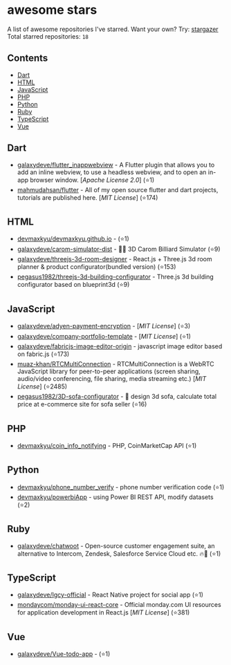 # awesome stars

A list of awesome repositories I've starred. Want your own? Try: [stargazer](https://github.com/rverst/stargazer)  
Total starred repositories: `18`
## Contents

  - [Dart](#dart)
  - [HTML](#html)
  - [JavaScript](#javascript)
  - [PHP](#php)
  - [Python](#python)
  - [Ruby](#ruby)
  - [TypeScript](#typescript)
  - [Vue](#vue)



## Dart

  - [galaxydeve/flutter_inappwebview](https://github.com/galaxydeve/flutter_inappwebview) - A Flutter plugin that allows you to add an inline webview, to use a headless webview, and to open an in-app browser window. \[*Apache License 2.0*\] (⭐️1)
  - [mahmudahsan/flutter](https://github.com/mahmudahsan/flutter) - All of my open source flutter and dart projects, tutorials are published here. \[*MIT License*\] (⭐️174)

## HTML

  - [devmaxkyu/devmaxkyu.github.io](https://github.com/devmaxkyu/devmaxkyu.github.io) -  (⭐️1)
  - [galaxydeve/carom-simulator-dist](https://github.com/galaxydeve/carom-simulator-dist) - 🎱🤞 3D Carom Billiard Simulator  (⭐️9)
  - [galaxydeve/threejs-3d-room-designer](https://github.com/galaxydeve/threejs-3d-room-designer) - React.js + Three.js 3d room planner & product configurator(bundled version) (⭐️153)
  - [pegasus1982/threejs-3d-building-configurator](https://github.com/pegasus1982/threejs-3d-building-configurator) - Three.js 3d building configurator based on blueprint3d (⭐️9)

## JavaScript

  - [galaxydeve/adyen-payment-encryption](https://github.com/galaxydeve/adyen-payment-encryption) -  \[*MIT License*\] (⭐️3)
  - [galaxydeve/company-portfolio-template](https://github.com/galaxydeve/company-portfolio-template) -  \[*MIT License*\] (⭐️1)
  - [galaxydeve/fabricjs-image-editor-origin](https://github.com/galaxydeve/fabricjs-image-editor-origin) - javascript image editor based on fabric.js (⭐️173)
  - [muaz-khan/RTCMultiConnection](https://github.com/muaz-khan/RTCMultiConnection) - RTCMultiConnection is a WebRTC JavaScript library for peer-to-peer applications (screen sharing, audio/video conferencing, file sharing, media streaming etc.) \[*MIT License*\] (⭐️2485)
  - [pegasus1982/3D-sofa-configurator](https://github.com/pegasus1982/3D-sofa-configurator) - :muscle: design 3d sofa, calculate total price at e-commerce site for sofa seller (⭐️16)

## PHP

  - [devmaxkyu/coin_info_notifying](https://github.com/devmaxkyu/coin_info_notifying) - PHP, CoinMarketCap API (⭐️1)

## Python

  - [devmaxkyu/phone_number_verify](https://github.com/devmaxkyu/phone_number_verify) - phone number verification code (⭐️1)
  - [devmaxkyu/powerbiApp](https://github.com/devmaxkyu/powerbiApp) - using Power BI REST API, modify datasets (⭐️2)

## Ruby

  - [galaxydeve/chatwoot](https://github.com/galaxydeve/chatwoot) - Open-source customer engagement suite, an alternative to Intercom, Zendesk, Salesforce Service Cloud etc. 🔥💬 (⭐️1)

## TypeScript

  - [galaxydeve/Igcy-official](https://github.com/galaxydeve/Igcy-official) - React Native project for social app (⭐️1)
  - [mondaycom/monday-ui-react-core](https://github.com/mondaycom/monday-ui-react-core) - Official monday.com UI resources for application development in React.js \[*MIT License*\] (⭐️381)

## Vue

  - [galaxydeve/Vue-todo-app](https://github.com/galaxydeve/Vue-todo-app) -  (⭐️1)


